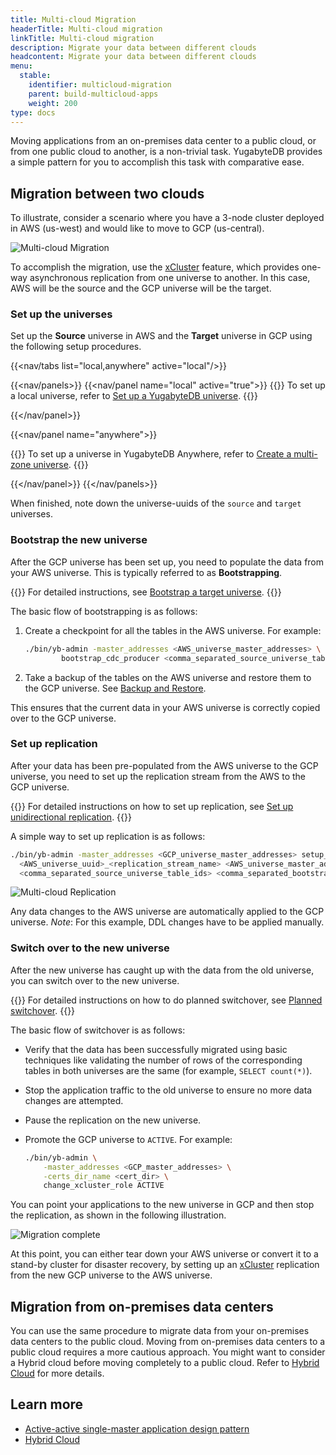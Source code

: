 ```yaml
---
title: Multi-cloud Migration
headerTitle: Multi-cloud migration
linkTitle: Multi-cloud migration
description: Migrate your data between different clouds
headcontent: Migrate your data between different clouds
menu:
  stable:
    identifier: multicloud-migration
    parent: build-multicloud-apps
    weight: 200
type: docs
---
```


Moving applications from an on-premises data center to a public cloud, or from one public cloud to another, is a non-trivial task. YugabyteDB provides a simple pattern for you to accomplish this task with comparative ease.

## Migration between two clouds

To illustrate, consider a scenario where you have a 3-node cluster deployed in AWS (us-west) and would like to move to GCP (us-central).

![Multi-cloud Migration](/images/develop/multicloud/multicloud-migration-goal.png)

To accomplish the migration, use the [xCluster](../../../architecture/docdb-replication/async-replication/) feature, which provides one-way asynchronous replication from one universe to another. In this case, AWS will be the source and the GCP universe will be the target.

### Set up the universes

Set up the **Source** universe in AWS and the **Target** universe in GCP using the following setup procedures.

<!-- begin: nav tabs -->
{{<nav/tabs list="local,anywhere" active="local"/>}}

{{<nav/panels>}}
{{<nav/panel name="local" active="true">}}
{{<note>}}
To set up a local universe, refer to <a href="../../../explore/#set-up-yugabytedb-universe">Set up a YugabyteDB universe</a>.
{{</note>}}

<!-- END: local cluster setup instructions -->
{{</nav/panel>}}
<!-- xCluster not currently supported in YBM
{{<nav/panel name="cloud">}} {{<setup/cloud>}} {{</nav/panel>}}
-->
{{<nav/panel name="anywhere">}}

{{<note>}}
To set up a universe in YugabyteDB Anywhere, refer to [Create a multi-zone universe](../../../yugabyte-platform/create-deployments/create-universe-multi-zone/).
{{</note>}}

<!-- END: YBA cluster setup instructions -->
{{</nav/panel>}}
{{</nav/panels>}}
<!-- end: nav tabs -->

When finished, note down the universe-uuids of the `source` and `target` universes.

### Bootstrap the new universe

After the GCP universe has been set up, you need to populate the data from your AWS universe. This is typically referred to as **Bootstrapping**.

{{<tip title="More Details">}}
For detailed instructions, see [Bootstrap a target universe](../../../deploy/multi-dc/async-replication/async-deployment/#bootstrap-a-target-universe).
{{</tip>}}

The basic flow of bootstrapping is as follows:

1. Create a checkpoint for all the tables in the AWS universe. For example:

    ```bash
    ./bin/yb-admin -master_addresses <AWS_universe_master_addresses> \
            bootstrap_cdc_producer <comma_separated_source_universe_table_ids>
    ```

1. Take a backup of the tables on the AWS universe and restore them to the GCP universe. See [Backup and Restore](../../../manage/backup-restore/).

This ensures that the current data in your AWS universe is correctly copied over to the GCP universe.

### Set up replication

After your data has been pre-populated from the AWS universe to the GCP universe, you need to set up the replication stream from the AWS to the GCP universe.

{{<tip title="More Details">}}
For detailed instructions on how to set up replication, see [Set up unidirectional replication](../../../deploy/multi-dc/async-replication/async-deployment/#set-up-unidirectional-replication).
{{</tip>}}

A simple way to set up replication is as follows:

```bash
./bin/yb-admin -master_addresses <GCP_universe_master_addresses> setup_universe_replication \
  <AWS_universe_uuid>_<replication_stream_name> <AWS_universe_master_addresses> \
  <comma_separated_source_universe_table_ids> <comma_separated_bootstrap_ids>
```

![Multi-cloud Replication](/images/develop/multicloud/multicloud-migration-replication.png)

Any data changes to the AWS universe are automatically applied to the GCP universe. _Note_: For this example, DDL changes have to be applied manually.

### Switch over to the new universe

After the new universe has caught up with the data from the old universe, you can switch over to the new universe.

{{<tip title="More Details">}}
For detailed instructions on how to do planned switchover, see [Planned switchover](../../../deploy/multi-dc/async-replication/async-transactional-switchover/#switchover-planned-failover).
{{</tip>}}

The basic flow of switchover is as follows:

- Verify that the data has been successfully migrated using basic techniques like validating the number of rows of the corresponding tables in both universes are the same (for example, `SELECT count(*)`).
- Stop the application traffic to the old universe to ensure no more data changes are attempted.
- Pause the replication on the new universe.
- Promote the GCP universe to `ACTIVE`. For example:

  ```bash
  ./bin/yb-admin \
      -master_addresses <GCP_master_addresses> \
      -certs_dir_name <cert_dir> \
      change_xcluster_role ACTIVE
  ```

You can point your applications to the new universe in GCP and then stop the replication, as shown in the following illustration.

![Migration complete](/images/develop/multicloud/multicloud-migration-complete.png)

At this point, you can either tear down your AWS universe or convert it to a stand-by cluster for disaster recovery, by setting up an [xCluster](../../../architecture/docdb-replication/async-replication/) replication from the new GCP universe to the AWS universe.

## Migration from on-premises data centers

You can use the same procedure to migrate data from your on-premises data centers to the public cloud. Moving from on-premises data centers to a public cloud requires a more cautious approach. You might want to consider a Hybrid cloud before moving completely to a public cloud. Refer to [Hybrid Cloud](../hybrid-cloud) for more details.

## Learn more

- [Active-active single-master application design pattern](../../../develop/build-global-apps/active-active-single-master/)
- [Hybrid Cloud](../hybrid-cloud)
